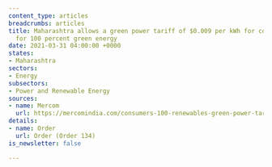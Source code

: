 ```yaml
---
content_type: articles
breadcrumbs: articles
title: Maharashtra allows a green power tariff of $0.009 per kWh for consumers opting
  for 100 percent green energy
date: 2021-03-31 04:00:00 +0000
states:
- Maharashtra
sectors:
- Energy
subsectors:
- Power and Renewable Energy
sources:
- name: Mercom
  url: https://mercomindia.com/consumers-100-renewables-green-power-tariff/
details:
- name: Order
  url: Order (Order 134)
is_newsletter: false

---
```

